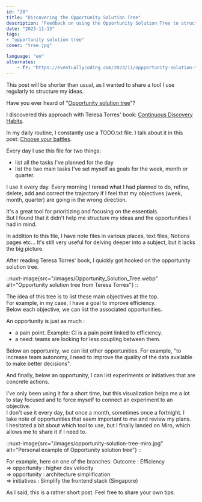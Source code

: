 ```yaml
---
id: "28"
title: "Discovering the Opportunity Solution Tree"
description: "Feedback on using the Opportunity Solution Tree to structure personal discovery"
date: "2023-11-13"
tags:
- "opportunity solution tree"
cover: "tree.jpg"

language: "en"
alternates:
    - fr: "https://eventuallycoding.com/2023/11/oppportunity-solution-tree"
---
```


This post will be shorter than usual, as I wanted to share a tool I use regularly to structure my ideas.

Have you ever heard of "[Opportunity solution tree](https://www.producttalk.org/opportunity-solution-tree/)"?

I discovered this approach with Teresa Torres' book: [Continuous Discovery Habits](https://www.producttalk.org/2021/08/product-discovery/).

In my daily routine, I constantly use a TODO.txt file. I talk about it in this post: [Choose your battles](https://eventuallycoding.com/en/2023/03/choose-your-battles#the-rule-of-two).

Every day I use this file for two things:

* list all the tasks I've planned for the day
* list the two main tasks I've set myself as goals for the week, month or quarter.

I use it every day. Every morning I reread what I had planned to do, refine, delete, add and correct the trajectory if I feel that my objectives (week, month, quarter) are going in the wrong direction.

It's a great tool for prioritizing and focusing on the essentials.  
But I found that it didn't help me structure my ideas and the opportunities I had in mind.

In addition to this file, I have note files in various places, text files, Notions pages etc... It's still very useful for delving deeper into a subject, but it lacks the big picture.

After reading Teresa Torres' book, I quickly got hooked on the opportunity solution tree.

::nuxt-image{src="/images/Opportunity_Solution_Tree.webp" alt="Opportunity solution tree from Teresa Torres"}
::

The idea of this tree is to list these main objectives at the top.  
For example, in my case, I have a goal to improve efficiency.  
Below each objective, we can list the associated opportunities.

An opportunity is just as much :

* a pain point. Example: CI is a pain point linked to efficiency.
* a need: teams are looking for less coupling between them.

Below an opportunity, we can list other opportunities. For example, "to increase team autonomy, I need to improve the quality of the data available to make better decisions".

And finally, below an opportunity, I can list experiments or initiatives that are concrete actions.

I've only been using it for a short time, but this visualization helps me a lot to stay focused and to force myself to connect an experiment to an objective.   
I don't use it every day, but once a month, sometimes once a fortnight. I take note of opportunities that seem important to me and review my plans.  
I hesitated a bit about which tool to use, but I finally landed on Miro, which allows me to share it if I need to.

::nuxt-image{src="/images/opportunity-solution-tree-miro.jpg" alt="Personal example of Opportunity solution tree"}
::

For example, here on one of the branches:
Outcome : Efficiency  
=> opportunity : higher dev velocity  
=> opportunity : architecture simplification  
=> initiatives : Simplify the frontend stack (Singapore)

As I said, this is a rather short post. Feel free to share your own tips.
